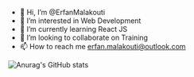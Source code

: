 - 👋 Hi, I’m @ErfanMalakouti
- 👀 I’m interested in Web Development
- 🌱 I’m currently learning React JS
- 💞️ I’m looking to collaborate on Training
- 📫 How to reach me erfan.malakouti@outlook.com  

 ![Anurag's GitHub stats](https://github-readme-stats.vercel.app/api?username=ErfanMalakouti&show_icons=true&theme=synthwave&show_icons=true&count_private=true)
